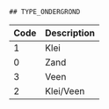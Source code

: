 	## TYPE_ONDERGROND			
				
|	Code	|	Description	|
|	---	|	---	|
|	1	|	Klei	|
|	0	|	Zand	|
|	3	|	Veen	|
|	2	|	Klei/Veen	|
